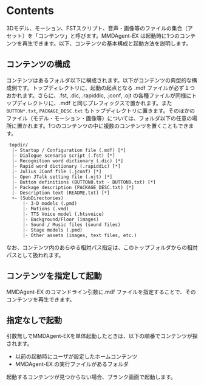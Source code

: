 # Contents

3Dモデル、モーション、FSTスクリプト、音声・画像等のファイルの集合（アセット）を「コンテンツ」と呼びます。MMDAgent-EX は起動時に1つのコンテンツを再生できます。以下、コンテンツの基本構成と起動方法を説明します。

## コンテンツの構成

コンテンツはあるフォルダ以下に構成されます。以下がコンテンツの典型的な構成例です。トップディレクトリに、起動の起点となる .mdf ファイルが必ず１つおかれます。さらに、.fst, .dic, .rapiddic, .jconf, .ojt の各種ファイルが同様にトップディレクトリに、.mdf と同じプレフィックスで置かれます。また `BUTTON*.txt`, `PACKAGE_DESC.txt` もトップディレクトリに置きます。そのほかのファイル（モデル・モーション・画像等）については、フォルダ以下の任意の場所に置かれます。1つのコンテンツの中に複数のコンテンツを置くこともできます。

```text
 topdir/
  |- Startup / Configuration file (.mdf) [*]
  |- Dialogue scenario script (.fst) [*]
  |- Recognition word dictionary (.dic) [*]
  |- Rapid word dictionary (.rapiddic) [*]
  |- Julius JConf file (.jconf) [*]
  |- Open JTalk setting file (.ojt) [*]
  |- Button definitions (BUTTON0.txt - BUTTON9.txt) [*]
  |- Package description (PACKAGE_DESC.txt) [*]
  |- Description text (README.txt) [*]
  +- (SubDirectories)
      |- 3-D models (.pmd)
      |- Motions (.vmd)
      |- TTS Voice model (.htsvoice)
      |- Background/Floor (images)
      |- Sound / Music files (sound files)
      |- Stage models (.pmd)
      |- Other assets (images, text files, etc.)
```

なお、コンテンツ内のあらゆる相対パス指定は、このトップフォルダからの相対パスとして扱われます。

## コンテンツを指定して起動

MMDAgent-EX のコマンドライン引数に.mdf ファイルを指定することで、そのコンテンツを再生できます。

## 指定なしで起動

引数無しでMMDAgent-EXを単体起動したときは、以下の順番でコンテンツが探されます。

- 以前の起動時にユーザが設定したホームコンテンツ
- MMDAgent-EX の実行ファイルがあるフォルダ

起動するコンテンツが見つからない場合、ブランク画面で起動します。


